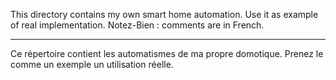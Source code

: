This directory contains my own smart home automation. Use it as example of real implementation.
Notez-Bien : comments are in French.

----

Ce répertoire contient les automatismes de ma propre domotique. Prenez le comme un exemple un utilisation réelle.
